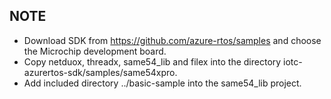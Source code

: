 ## NOTE
* Download SDK from https://github.com/azure-rtos/samples and choose the Microchip development board. 
* Copy netduox, threadx, same54_lib and filex into the directory iotc-azurertos-sdk/samples/same54xpro. 
* Add included directory ../basic-sample into the same54_lib project. 